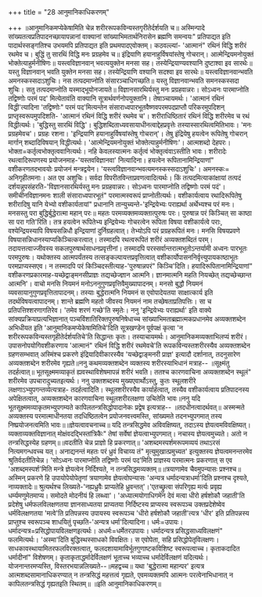 +++
title = "28 आनुमानिकाधिकरणम्"

+++
॥आनुमानिकमप्येकेषामिति चेन्न शरीररूपकविन्यस्तगृरीतेर्दर्शयति च॥ अस्मिन्पादे सांख्यतत्वप्रतिपादनच्छायापन्नानां वाक्यानां सांख्याभिमतार्थनिरासेन ब्रह्मणि समन्वयः" प्रतिपाद्यत इति पादार्थस्सङ्गतिश्च उभयमपि प्रतिपाद्यत इति प्रथमपादएवोक्तम्। कठवल्ल्यां- 'आत्मानं" रथिनं विद्धि शरीरं रथमेव च। बुद्धिं तु सारथिं विद्धि मनः प्रग्रहमेव च॥ इंद्रियाणि हयानाहुर्विषयांस्तेषु गोचरान्। आत्मेन्द्रियमनोयुक्तं भोक्तेत्याहुर्मनीषिणः॥ यस्त्वविज्ञानवान् भवत्ययुक्तेन मनसा सह। तस्येन्द्रियाण्यवश्यानि दुष्टाश्वा इव सारथेः॥ यस्तु विज्ञानवान् भवति युक्तेन मनसा सह। तस्येन्द्रियाणि वश्यानि सदश्वा इव सारथेः॥ यस्त्वविज्ञानवान्भवति अमनस्कस्सदाऽशुचिः। नस तत्पदमाप्नोति संसारञ्चाधिगच्छति॥ यस्तु विज्ञानवान्भवति समनस्कस्सदा शुचिः। सतु तत्पदमाप्नोति यस्माद्भूयोनजायते॥ विज्ञानसारथिर्यस्तु मनः प्रग्रहवान्नरः। सोऽध्वनः पारमाप्नोति तद्विष्णोः परमं पद' मित्येतावंति वाक्यानि सूत्रार्थवर्णनोपयुक्तानि। तेषाञ्चायमर्थः। 'आत्मानं रथिनं विद्धी'त्यादिना 'तद्विष्णोः" परमं पद'मित्यन्तेन संसाराध्वपारभूतवैष्णवपरमपदप्राप्तौ परिकरमुपदिशन् प्राप्तृस्वरूपमुपदिशति- 'आत्मानं रथिनं विद्धि शरीरं रथमेव च'। शरीराधिष्ठितारं रथिनं विद्धि शरीरमेव च रथं विद्धीत्यर्थः। 'बुद्धिस्तु सारथिं विद्धि'। बुद्धिशब्दिताध्यवसायाधीनत्वाद्देहप्रवृत्तेः तस्यास्सारथित्वमितिभावः। 'मनः प्रग्रहमेवच'। प्रग्रहः रशना। 'इन्द्रियाणि हयानाहुर्विषयांस्तेषु गोचरान्'। तेषु इंद्रियेषु हयत्वेन रूपितेषु गोचरान् मार्गान् शब्दादिविषयान् विद्धीत्यर्थः। 'आत्मेन्द्रियमनोयुक्तं भोक्तेत्याहुर्मनीषिणः'। आत्मशब्दो देहपरः। भोक्ता=कर्तृत्वभोक्तृत्ववानित्यर्थः। नहि केवलस्यात्मनः कर्तृत्वं भोक्तृत्वंवाऽस्तीति भावः। शरीरादेः रथत्वादिरूपणस्य प्रयोजनमाह-'यस्तवविज्ञानवा' नित्यादिना। हयत्वेन रूपितानामिन्द्रियाणां" वशीकरणतदभावयोः प्रयोजनं मन्त्रद्वयेन। 'यस्त्वविज्ञानवान्भवत्यमनस्कस्सदाऽशुचिः'। अमनस्कः= अनिगृहीतमनाः। अत एव अशुचिः। सर्वदा विपरीतविन्ताप्रवणत्वादित्यर्थः। किं तत्पदमित्याकांक्षायां तत्पदं दर्शयन्नुपसंहरति-'विज्ञानसारथिर्यस्तु मनः प्रग्रहवान्नरः। सोऽध्वनः पारमाप्नोति तद्विष्णोः परमं पदं'। समीचीनविज्ञानमनः शाली संसाराध्वपारभूतं" परमात्मस्वरूपं प्राप्नोतीत्यर्थः। वशीकार्यत्वाय रथादिरूपितेषु शरीरादिषु यानि येभ्यो वशीकार्यतायां" प्रधानानि तान्युच्यन्ते-'इन्द्रियेभ्यः पराह्यर्था अर्थेभ्यश्च परं मनः। मनसस्तु परा बुद्धिर्बुद्धेरात्मा महान् परः॥ महतः परमव्यक्तमव्यक्तात्पुरुषः परः। पुरुषान्न परं किञ्चित् सा काष्ठा सा परा गति'रिति। तत्र हयत्वेन रूपितेभ्य इन्द्रियेभ्यः गोचरत्वेन रूपिता विषया वशीकार्यत्वे पराः, वश्येन्द्रियस्यापि विषयसन्निधौ इन्द्रियाणां दुर्निग्रहत्वात्। तेभ्योऽपि परं प्रग्रहरूपितं मनः। मनसि विषयप्रवणे विषयासन्निधानस्याप्यकिञ्चित्करत्वात्। तस्मादपि रथत्वरूपितं शरीरं अव्यक्तशब्दितं परम्। तदायत्तत्वाज्जीवस्य सकलपुरुषार्थसाधनप्रवृत्तीनां। तस्मादपि परस्सर्वान्तरात्मभूतोऽन्तर्यामी अध्वनः पारभूतः परमपुरुषः। यथोक्तस्य आत्मपर्यंतस्य तत्सङ्कल्पायत्तप्रवृत्तित्वात् वशीकार्योपासननिर्वृत्त्युपायकाष्ठाभूतः परमप्राप्यस्सएव। न तस्मादपि परं किञ्चिदस्तीत्याह-'पुरुषान्नपरं" किञ्चि'दिति। हयादिरूपितानामिन्द्रियाणां" वशीकरणप्रकारमाह-यच्छेद्वाङ्मनसीप्राज्ञः तद्यच्छेज्ज्ञान आत्मनि। ज्ञानमात्मनि महति नियच्छेत् तद्यच्छेच्छान्त आत्मनि'। वाचो मनसि नियमनं मनोऽननुगुणप्रवृत्तिवैमुख्यापादनम्। मनसो बुद्धौ नियमनं व्यवसायानुगुणप्रवृत्तितापादनम्। तस्याः बुद्धेरात्मनि नियमनं स एवोपादेयतया साक्षात्कार्य इति तदर्थविषयत्वापादनम्। शान्ते ब्रह्मणि महतो जीवस्य नियमनं नाम तच्छेषताप्रतिपत्तिः। सा च प्रतिपत्तिश्शरणागतिरेव। 'तमेव शरणं गच्छे'ति स्मृतेः। ननु 'इन्द्रियेभ्यः पराह्यर्था' इति वाक्ये सांक्यप्रक्रियाप्रत्यभिज्ञानात् पञ्चविंशातिरिक्तपुरुषनिषेधाच्च सांख्याभिमताब्रह्मात्मकप्रधानमेव अव्यक्तशब्देन अभिधीयत इति 'आनुमानिकमप्येकेषामितिचे'दिति सूत्रखण्डेन पूर्वपक्षं कृत्वा 'न शरीररूपकविन्यस्तगृहीतेर्दर्शयतिचे'ति सिद्धान्तः कृतः। तस्याचायमर्थः। आनुमानिकमव्यक्ताभिलप्यं शरीरं। उपासनोपयोगिवशीकरणाय 'आत्मानं" रथिनं विद्धि शरीरं रथमेवचे'ति रूपकविन्यस्तशरीरस्यैव अव्यक्तशब्देन ग्रहणसम्भवात् अस्मिंश्च प्रकरणे इंद्रियादिवीकारस्यैव 'यच्छेद्वाङ्मनरी प्राज्ञ' इत्यादौ दर्शानात्, तदनुसारेण अव्यक्तशब्देन शरीरमेव गृह्यते॥ननु कथमव्यक्तशब्देन व्यक्तस्य शरीरस्याभिधानं मत्राह-- ॥सूक्ष्मंतु तदर्हत्वात्॥ भूतसूक्ष्ममव्याकृतं ह्यवस्थाविशेषमापन्नं शरीरं भवति। ततश्च कारणवाचिना अव्यक्तशब्देन स्थूलं" शरीरमेव उपचारादुच्यतइत्यर्थः। ननु उक्तशब्दस्य मुख्यएवार्थोऽस्तु, कुतः स्थूलशरीरे लक्षणाऽभ्युपगन्तव्येत्यत्राह- तदर्हत्वादिति। स्थूलशरीरस्यैव कार्यार्हत्वात्, तस्यैव वशीकार्यत्वाय प्रतिपादनस्य अपेक्षितत्वात्, अव्यक्तशब्देन कारणवाचिना स्थूलशरीरलक्षणा उचितेति भावः॥ननु यदि भूतसूक्ष्ममव्याकृतमभ्युपगम्यते कापिलतन्त्रसिद्धोपादानेकः प्रद्वेष इत्यत्राह-- ॥तदधीनत्वादर्थवत्॥ अस्मन्मते अव्यक्तस्य परमात्माधीनतया तदधिष्ठितत्वेन प्रयोजनवत्त्वमस्ति, सांख्यमते तदनभ्युपगमात् तस्य निष्प्रयोजनत्वमिति भावः॥॥ज्ञेयत्वावचनाच्च॥ यदि तन्त्रसिद्धमेव अविवक्षिष्यत्, तदाऽस्य ज्ञेयत्वमविवक्षिष्यत्। व्यक्ताव्यक्तविज्ञानात् मोक्षंवदद्भिस्तांत्रिकैः" तेषां सर्वेषां ज्ञेयत्वाभ्युपगमात्। नचास्य ज्ञेयत्वमुच्यते। अतो न तन्त्रसिद्धस्येह ग्रहणम्॥॥वदतीति चेन्न प्राज्ञो हि प्रकरणात्॥ 'अशब्दमस्पर्शमरूपमव्ययं तथाऽरसं नित्यमगन्धवच्च यत्। अनाद्यनन्तं महतः परं ध्रुवं विचाय्य तं" मृत्युमुखात्प्रमुच्यत' इत्युक्तस्य ज्ञेयत्वमनन्तरमेव श्रुतिर्वदतीतिचेन्न। 'सोऽध्वनः पारमाप्नोति तद्विष्णोः परमं पद'मिति प्राज्ञस्य परमात्मनः प्रकरणात् स एव 'अशब्दमस्पर्श'मिति मन्त्रे ज्ञेयत्वेन निर्दिश्यते, न तन्त्रसिद्धमव्यक्तम्॥॥त्रयाणामेव चैवमुपन्यासः प्रश्नश्च॥ अस्मिन् प्रकरणे हि उपायोपेयोपेतृणां त्रयाणामेव ज्ञेयत्वोपन्यासः 'अन्यत्र धर्मादन्यत्राधर्मा'दिति प्रश्नश्च दृश्यते, नाव्यक्तादेः॥ श्रुत्यर्थश्च लिख्यते-'नह्यध्रुवैः प्राप्यतेहि ध्रुवन्तत्'।'एतच्छ्रुत्वा संपरिगृह्य मर्त्यः प्रवृह्य धर्म्यमणुमेतमाप्य। समोदते मोदनीयं हि लब्ध्वा'। 'अध्यात्मयोगाधिगमेन देवं मत्वा धीरो हर्षशोकौ जहाती'ति प्रदेशेषु धर्मफलविलक्षणतया ज्ञानसाध्यतया प्राप्यतया निर्दिष्टस्य प्राप्यस्य स्वरूपञ्च उक्तप्रदेशेष्वेव धर्मविलक्षणतया 'मत्वे'ति प्रतिपन्नस्य उपायस्य स्वरूपञ्च 'धीरो हर्षशोकौ जहाती'त्यत्र 'धीर' इति प्रतिपन्नस्य प्राप्तुश्च स्वरूपञ्च शाधयितुं पृच्छति-'अन्यत्र धर्मा'दित्यादिना। धर्मः=उपायः। धर्मादन्यत्र=प्रसिद्धोपायविलक्षणइत्यर्थः। अधर्मः=धर्मेतरउपायः। धर्मादन्यत्र प्रसिद्धसाध्यविलक्षणं" फलमित्यर्थः। 'अस्मा'दिति बुद्धिस्थस्साधको विवक्षितः। स एवोपेता, सहि प्रसिद्धोपेतृविलक्षणः। साधकावस्थायामितरफलविरक्तत्वात्, फलदशायामाविर्भूतगुणाष्टकविशिष्ट स्वरूपत्वाच्च। कृताकदादित धर्मादीनां" विशेषणम्। कृताकृताद्धर्मादेर्विलक्षणं भूताच्च भव्याच्च धर्मादेर्विलक्षणं यदित्यर्थः। योजनान्तरमप्यस्ति, विस्तरभयान्नलिख्यते--॥महद्वच्च॥ यथा 'बुद्धेरात्मा महान्पर' इत्यत्र आत्मशब्दसामानाधिकरण्यात् न तन्त्रसिद्धं महत्तत्वं गृह्यते, एवमव्यक्तमपि आत्मनः परत्वेनाभिधानात् न कापिलतन्त्रसिद्धं गृह्यतइति स्थितम्॥ ॥इति आनुमानिकाधिकरणम्॥